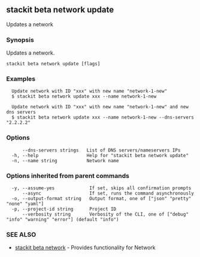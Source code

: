 ## stackit beta network update

Updates a network

### Synopsis

Updates a network.

```
stackit beta network update [flags]
```

### Examples

```
  Update network with ID "xxx" with new name "network-1-new"
  $ stackit beta network update xxx --name network-1-new

  Update network with ID "xxx" with new name "network-1-new" and new dns servers
  $ stackit beta network update xxx --name network-1-new --dns-servers "2.2.2.2"
```

### Options

```
      --dns-servers strings   List of DNS servers/nameservers IPs
  -h, --help                  Help for "stackit beta network update"
  -n, --name string           Network name
```

### Options inherited from parent commands

```
  -y, --assume-yes             If set, skips all confirmation prompts
      --async                  If set, runs the command asynchronously
  -o, --output-format string   Output format, one of ["json" "pretty" "none" "yaml"]
  -p, --project-id string      Project ID
      --verbosity string       Verbosity of the CLI, one of ["debug" "info" "warning" "error"] (default "info")
```

### SEE ALSO

* [stackit beta network](./stackit_beta_network.md)	 - Provides functionality for Network

